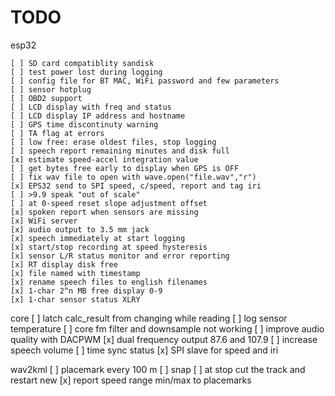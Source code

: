 # TODO

esp32

    [ ] SD card compatiblity sandisk
    [ ] test power lost during logging
    [ ] config file for BT MAC, WiFi password and few parameters
    [ ] sensor hotplug
    [ ] OBD2 support
    [ ] LCD display with freq and status
    [ ] LCD display IP address and hostname
    [ ] GPS time discontinuty warning
    [ ] TA flag at errors
    [ ] low free: erase oldest files, stop logging
    [ ] speech report remaining minutes and disk full
    [x] estimate speed-accel integration value
    [ ] get bytes free early to display when GPS is OFF
    [ ] fix wav file to open with wave.open("file.wav","r")
    [x] EPS32 send to SPI speed, c/speed, report and tag iri
    [ ] >9.9 speak "out of scale"
    [ ] at 0-speed reset slope adjustment offset
    [x] spoken report when sensors are missing
    [x] WiFi server
    [x] audio output to 3.5 mm jack
    [x] speech immediately at start logging
    [x] start/stop recording at speed hysteresis
    [x] sensor L/R status monitor and error reporting
    [x] RT display disk free
    [x] file named with timestamp
    [x] rename speech files to english filenames
    [x] 1-char 2^n MB free display 0-9
    [x] 1-char sensor status XLRY

core
    [ ] latch calc_result from changing while reading
    [ ] log sensor temperature
    [ ] core fm filter and downsample not working
    [ ] improve audio quality with DACPWM
    [x] dual frequency output 87.6 and 107.9
    [ ] increase speech volume
    [ ] time sync status
    [x] SPI slave for speed and iri

wav2kml
    [ ] placemark every 100 m
    [ ] snap
    [ ] at stop cut the track and restart new
    [x] report speed range min/max to placemarks
